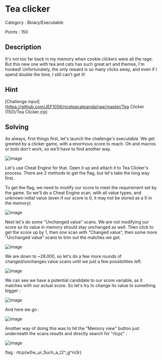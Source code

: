# Tea clicker

Category : Binary/Executable

Points : 150

## Description

It's not too far back in my memory when cookie clickers were all the rage. But this new one with tea and cats has such great art and themes, I'm hooked! Unfortunately, the only reward is so many clicks away, and even if I spend double the time, I still can't get it!

## Hint

[Challenge input](https://github.com/JEF1056/riceteacatpanda/raw/master/Tea Clicker (150)/Tea Clicker.zip)

## Solving

As always, first things first, let's launch the challenge's executable. We get greeted by a clicker game, with a enormous score to
reach. Oh and macros or bots don't work, so we'll have to find another way.

![image](https://user-images.githubusercontent.com/57148042/73192523-7031d500-4129-11ea-99f6-c850d169be2b.png)

Let's use Cheat Engine for that. Open it up and attach it to Tea Clicker's process. There are 2 methods to get the flag, but let's
take the long way first.

To get the flag, we need to modify our score to meet the requirement set by the game. So we'll do a Cheat Engine scan, with all value types,
and unknown initial value (even if our score is 0, it may not be stored as a 0 in the memory)

![image](https://user-images.githubusercontent.com/57148042/73193411-d10ddd00-412a-11ea-8ca4-bde01c74c670.png)

Next let's do some "Unchanged value" scans. We are not modifying our score so its value in memory should stay unchanged as well.
Then click to get the score up by 1, then one scan with "Changed value", then some more "Unchanged value" scans to trim out the matches we got.

![image](https://user-images.githubusercontent.com/57148042/73194038-d0c21180-412b-11ea-82af-24c0781b18ef.png)

We are down to ~28.000, so let's do a few more rounds of changed/unchanges value scans until we just a few possibilities left.

![image](https://user-images.githubusercontent.com/57148042/73194191-1252bc80-412c-11ea-851c-7f4f27c0d3c7.png)

We can see we have a potential candidate to our score variable, as it matches with our actual score. So let's try to change its
value to something bigger :

![image](https://user-images.githubusercontent.com/57148042/73194383-6bbaeb80-412c-11ea-90a0-8830623d39cd.png)

And here we go :

![image](https://user-images.githubusercontent.com/57148042/73194457-88efba00-412c-11ea-8f7a-7e0e81be148c.png)

Another way of doing this was to hit the "Memory view" button just underneath the scans results and directly search for "rtcp{" :

![image](https://user-images.githubusercontent.com/57148042/73194647-d0764600-412c-11ea-88ba-a7a72eccbc22.png)

flag : rtcp{w0w_ur_5uch_a_t2^_g^m3r}
